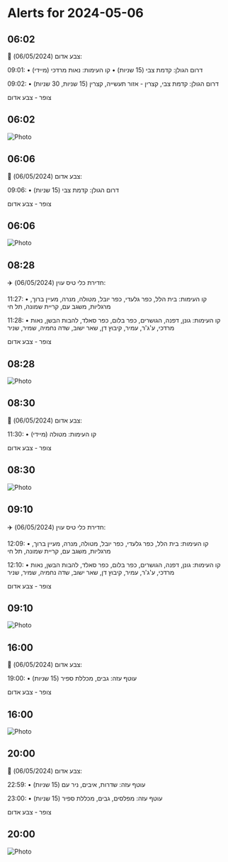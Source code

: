 # Alerts for 2024-05-06

## 06:02

🔴 צבע אדום (06/05/2024):

09:01:
• דרום הגולן: קדמת צבי (15 שניות)
• קו העימות: נאות מרדכי (מיידי)

09:02:
• דרום הגולן: קדמת צבי, קצרין - אזור תעשייה, קצרין (15 שניות, 30 שניות)

צופר - צבע אדום

## 06:02

![Photo](images/20785.jpg)

## 06:06

🔴 צבע אדום (06/05/2024):

09:06:
• דרום הגולן: קדמת צבי (15 שניות)

צופר - צבע אדום

## 06:06

![Photo](images/20787.jpg)

## 08:28

✈️ חדירת כלי טיס עוין (06/05/2024):

11:27:
• קו העימות: בית הלל, כפר גלעדי, כפר יובל, מטולה, מנרה, מעיין ברוך, מרגליות, משגב עם, קריית שמונה, תל חי 

11:28:
• קו העימות: גונן, דפנה, הגושרים, כפר בלום, כפר סאלד, להבות הבשן, נאות מרדכי, ע'ג'ר, עמיר, קיבוץ דן, שאר ישוב, שדה נחמיה, שמיר, שניר 

צופר - צבע אדום

## 08:28

![Photo](images/20791.jpg)

## 08:30

🔴 צבע אדום (06/05/2024):

11:30:
• קו העימות: מטולה (מיידי)

צופר - צבע אדום

## 08:30

![Photo](images/20793.jpg)

## 09:10

✈️ חדירת כלי טיס עוין (06/05/2024):

12:09:
• קו העימות: בית הלל, כפר גלעדי, כפר יובל, מטולה, מנרה, מעיין ברוך, מרגליות, משגב עם, קריית שמונה, תל חי 

12:10:
• קו העימות: גונן, דפנה, הגושרים, כפר בלום, כפר סאלד, להבות הבשן, נאות מרדכי, ע'ג'ר, עמיר, קיבוץ דן, שאר ישוב, שדה נחמיה, שמיר, שניר 

צופר - צבע אדום

## 09:10

![Photo](images/20797.jpg)

## 16:00

🔴 צבע אדום (06/05/2024):

19:00:
• עוטף עזה: גבים, מכללת ספיר (15 שניות)

צופר - צבע אדום

## 16:00

![Photo](images/20799.jpg)

## 20:00

🔴 צבע אדום (06/05/2024):

22:59:
• עוטף עזה: שדרות, איבים, ניר עם (15 שניות)

23:00:
• עוטף עזה: מפלסים, גבים, מכללת ספיר (15 שניות)

צופר - צבע אדום

## 20:00

![Photo](images/20805.jpg)

